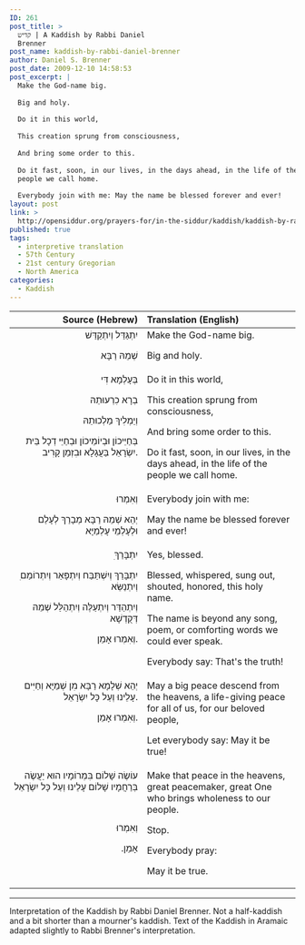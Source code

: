 ```yaml
---
ID: 261
post_title: >
  קדיש | A Kaddish by Rabbi Daniel
  Brenner
post_name: kaddish-by-rabbi-daniel-brenner
author: Daniel S. Brenner
post_date: 2009-12-10 14:58:53
post_excerpt: |
  Make the God-name big.
  
  Big and holy.
  
  Do it in this world,
  
  This creation sprung from consciousness,
  
  And bring some order to this.
  
  Do it fast, soon, in our lives, in the days ahead, in the life of the
  people we call home.
  
  Everybody join with me: May the name be blessed forever and ever!
layout: post
link: >
  http://opensiddur.org/prayers-for/in-the-siddur/kaddish/kaddish-by-rabbi-daniel-brenner/
published: true
tags:
  - interpretive translation
  - 57th Century
  - 21st century Gregorian
  - North America
categories:
  - Kaddish
---
```

<table style="margin-left: auto;margin-right: auto;" class="draggable">
<thead><tr><th id="x" style="text-align: right;">Source (Hebrew)</th><th style="text-align: left;">Translation (English)</th></tr></thead>
<tbody>
<tr><td style="vertical-align:top;" width="46%">
<div class="liturgy" style="text-align: right;"><span lang="he">
יִתְגַּדַּל וְיִתְקַדַּשׁ 

שְׁמֵהּ רַבָּא
</span></div></td>

<td style="vertical-align:top;" width="53%"><div class="english">
Make the God-name big.

Big and holy.
</div></td>
</tr>


<tr><td style="vertical-align:top;" width="46%">
<div class="liturgy" style="text-align: right;"><span lang="he">
בְּעָלְמָא דִּי 

בְרָא כִרְעוּתֵהּ 

וְיַמְלִיךְ מַלְכוּתֵהּ 

בְּחַיֵּיכוֹן וּבְיוֹמֵיכוֹן וּבְחַיֵּי דְכָל בֵּית יִשְׂרָאֵל בַּעֲגָלָא וּבִזְמַן קָרִיב.
</span></div></td>

<td style="vertical-align:top;" width="53%"><div class="english">
Do it in this world,

This creation sprung from consciousness,

And bring some order to this.

Do it fast, soon, in our lives, in the days ahead, in the life of the people we call home.
</div></td>
</tr>


<tr><td style="vertical-align:top;" width="46%">
<div class="liturgy" style="text-align: right;"><span lang="he">
וְאִמְרוּ 

יְהֵא שְׁמֵהּ רַבָּא מְבָרַךְ לְעָלַם וּלְעָלְמֵי עָלְמַיָּא
</span></div></td>

<td style="vertical-align:top;" width="53%"><div class="english">
Everybody join with me: 

May the name be blessed forever and ever!
</div></td>
</tr>


<tr><td style="vertical-align:top;" width="46%">
<div class="liturgy" style="text-align: right;"><span lang="he">
ִיִתְבָּרַךְ 

ִיִתְבָּרַךְ וְיִשְׁתַּבַּח וְיִתְפָּאַר וְיִתְרוֹמַם וְיִתְנַשֵּׂא ‏

וְיִתְהַדַּר וְיִתְעַלֶּה וְיִתְהַלַּל שְׁמֵהּ דְּקֻדְשָׁא 

וְאִמְרוּ אָמֵן.
</span></div></td>

<td style="vertical-align:top;" width="53%"><div class="english">
Yes, blessed.

Blessed, whispered, sung out, shouted, honored, this holy name.

The name is beyond any song, poem, or comforting words we could ever speak.

Everybody say: That's the truth!
</div></td>
</tr>


<tr><td style="vertical-align:top;" width="46%">
<div class="liturgy" style="text-align: right;"><span lang="he">
יְהֵא שְׁלָמָא רַבָּא מִן שְׁמַיָּא וְחַיִּים עָלֵינוּ וְעַל כָּל יִשְׂרָאֵל. 

וְאִמְרוּ אָמֵן.
</span></div></td>

<td style="vertical-align:top;" width="53%"><div class="english">
May a big peace descend from the heavens, a life-giving peace for all of us, for our beloved people,

Let everybody say: May it be true!
</div></td>
</tr>


<tr><td style="vertical-align:top;" width="46%">
<div class="liturgy" style="text-align: right;"><span lang="he">
עוֹשֶׂה שָׁלוֹם בִּמְרוֹמָיו הוּא יַעֲשֶׂה בְּרַחֲמָיו שָׁלוֹם עָלֵינוּ וְעַל כָּל יִשְׂרָאֵל  

&nbsp;

וְאִמְרוּ

אָמֵן.‏
</span></div></td>

<td style="vertical-align:top;" width="53%"><div class="english">
Make that peace in the heavens, great peacemaker, great One who brings wholeness to our people.

Stop.

Everybody pray:

May it be true.
</td>
</tr>
</tbody></tbody></table>


<hr />
Interpretation of the Kaddish by Rabbi Daniel Brenner. Not a half-kaddish and a bit shorter than a mourner's kaddish. Text of the Kaddish in Aramaic adapted slightly to Rabbi Brenner's interpretation.